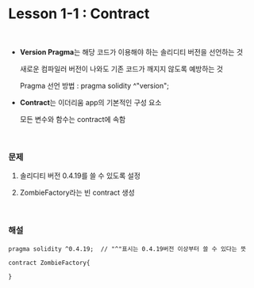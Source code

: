 # Lesson 1-1 : Contract

<br>

- **Version Pragma**는 해당 코드가 이용해야 하는 솔리디티 버전을 선언하는 것

  새로운 컴파일러 버전이 나와도 기존 코드가 깨지지 않도록 예방하는 것

  Pragma 선언 방법 :  pragma solidity ^"version";

- **Contract**는 이더리움 app의 기본적인 구성 요소

  모든 변수와 함수는 contract에 속함

<br>

### 문제

1.  솔리디티 버전 0.4.19를 쓸 수 있도록 설정

2.  ZombieFactory라는 빈 contract 생성

   <br>

### 해설

```solidity
pragma solidity ^0.4.19;  // "^"표시는 0.4.19버전 이상부터 쓸 수 있다는 뜻

contract ZombieFactory{

}

```

